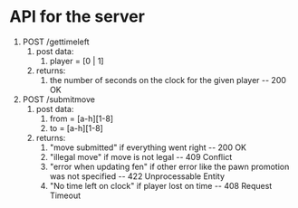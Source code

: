 # API for the server

1) POST /gettimeleft
   1) post data:
      1) player = [0 | 1]
   2) returns:
      1) the number of seconds on the clock for the given player -- 200 OK
2) POST /submitmove
   1) post data:
      1) from = [a-h][1-8]
      2) to = [a-h][1-8]
   2) returns:
      1) "move submitted" if everything went right -- 200 OK
      2) "illegal move" if move is not legal -- 409 Conflict
      3) "error when updating fen" if other error like the pawn promotion was not specified -- 422 Unprocessable Entity
      4) "No time left on clock" if player lost on time -- 408 Request Timeout